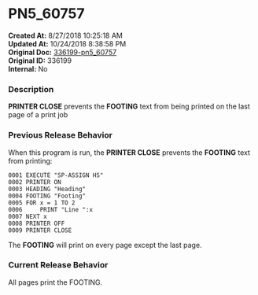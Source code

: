 # PN5_60757

**Created At:** 8/27/2018 10:25:18 AM  
**Updated At:** 10/24/2018 8:38:58 PM  
**Original Doc:** [336199-pn5_60757](https://docs.jbase.com/48420-5-7-1-release-notes/336199-pn5_60757)  
**Original ID:** 336199  
**Internal:** No  


### Description

**PRINTER CLOSE** prevents the **FOOTING** text from being printed on the last page of a print job



### Previous Release Behavior

When this program is run, the **PRINTER CLOSE** prevents the **FOOTING** text from printing:

```
0001 EXECUTE "SP-ASSIGN HS"
0002 PRINTER ON
0003 HEADING "Heading"
0004 FOOTING "Footing"
0005 FOR x = 1 TO 2
0006     PRINT "Line ":x
0007 NEXT x
0008 PRINTER OFF
0009 PRINTER CLOSE
```

The **FOOTING** will print on every page except the last page.



### Current Release Behavior

All pages print the FOOTING.

